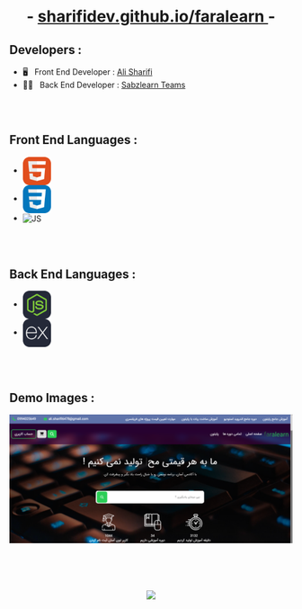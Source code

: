 <h1 align="center">- <a href="https://sharifidev.github.io/faralearn/index.html">sharifidev.github.io/faralearn </a> -</h1>


<h2>Developers : </h2>
<ul>
  <li>🖥 &nbsp; Front End Developer : <a href="github.com/sharifidev">Ali Sharifi</a></li>
  <li>👨‍💻 &nbsp; Back End Developer : <a href="https://sabzlearn.ir">Sabzlearn Teams</a></li>
</ul>

<br/>
<br/>

<h2>Front End Languages : </h2>
<ul>
  <li><img width="50" height="50" align="center" src="https://github.com/tandpfun/skill-icons/raw/main/icons/HTML.svg" alt="HTML" /></li>
  <li><img width="50" height="50" align="center" src="https://github.com/tandpfun/skill-icons/raw/main/icons/CSS.svg" alt="CSS" /></li>
  <li><img width="50" height="50" align="center" src="https://user-images.githubusercontent.com/25181517/117447155-6a868a00-af3d-11eb-9cfe-245df15c9f3f.png" alt="JS" /></li>
</ul>

<br/>
<br/>

<h2>Back End Languages : </h2>
<ul>
  <li><img width="50" height="50" align="center" src="https://github.com/tandpfun/skill-icons/raw/main/icons/NodeJS-Dark.svg" alt="Node.js" /></li>
  <li><img width="50" height="50" align="center" src="https://raw.githubusercontent.com/tandpfun/skill-icons/65dea6c4eaca7da319e552c09f4cf5a9a8dab2c8/icons/ExpressJS-Dark.svg" alt="Express.js" /></li>
</ul>

<br/>
<br/>

<h2>Demo Images :</h2>
 <p>
 <img src="./images/readme/header.png">
 </p>
<!-- <p>
  <img src="https://github.com/hossein-ghanimati/asancode/blob/main/project-demo/demo-1.png?raw=true" />
  <img src="https://github.com/hossein-ghanimati/asancode/blob/main/project-demo/demo-2.png?raw=true" />
  <img src="https://github.com/hossein-ghanimati/asancode/blob/main/project-demo/demo-3.png?raw=true" />
  <img src="https://github.com/hossein-ghanimati/asancode/blob/main/project-demo/demo-4.png?raw=true" />
  <img src="https://github.com/hossein-ghanimati/asancode/blob/main/project-demo/demo-5.png?raw=true" />
</p> -->


<br/>
<br/>


<h2 align="center">
  <a href="https://hossein-ghanimati.github.io/asancode/"><img src="https://img.shields.io/badge/See%20Demo-8A2BE2" /></a>
</h2>

